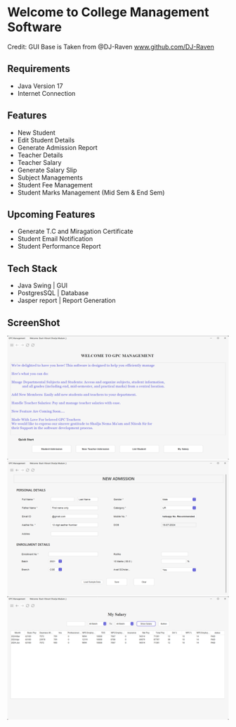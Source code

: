 # Welcome to College Management Software

Credit: GUI Base is Taken from @DJ-Raven www.github.com/DJ-Raven 

## Requirements
- Java Version 17
-  Internet Connection

## Features

- New Student
- Edit Student Details
- Generate Admission Report
- Teacher Details
- Teacher Salary
- Generate Salary Slip
- Subject Managements
- Student Fee Management
- Student Marks Management (Mid Sem & End Sem)

## Upcoming Features
- Generate T.C and Miragation Certificate
- Student Email Notification
- Student Performance Report

## Tech Stack
- Java Swing | GUI
- PostgresSQL |  Database
- Jasper report | Report Generation

## ScreenShot
![Home Page](./screenshot/home.png "Home")
![New Admission](./screenshot/new%20admission.png "new admission")
![Salary Page](./screenshot/my%20salary.png "Home")
